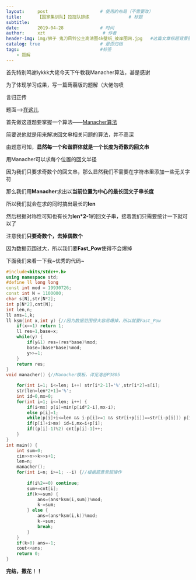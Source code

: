 ```yaml
---
layout:     post                    # 使用的布局（不需要改）
title:      【国家集训队】拉拉队排练               # 标题 
subtitle:   
date:       2019-04-28              # 时间
author:     xzt                      # 作者
header-img: img/狮子 鬼刀风铃公主高清图4k壁纸_彼岸图网.jpg   #这篇文章标题背景图片
catalog: true                       # 是否归档
tags:                               #标签
    - 题解
---
```





首先特别鸣谢lykkk大佬今天下午教我Manacher算法，甚是感谢

为了体现学习成果，写一篇蒟蒻版的题解（大佬勿喷

言归正传

 

 

题面——>[在这儿](https://www.luogu.org/problemnew/show/P1659)

首先做这道题要掌握一个算法——[Manacher算法](https://www.cnblogs.com/lykkk/p/10460087.html)

简要说他就是用来解决回文串相关问题的算法，并不高深

由题意可知，**显然每一个和谐群体就是一个长度为奇数的回文串**

用Manacher可以求每个位置的回文半径

因为我们只要求奇数个的回文串，那么显然我们不需要在字符串里添加一些无关字符

那么我们用**Manacher**求出以**当前位置为中心的最长回文子串长度**

所以我们就会在求的同时搞出最长的**len**

然后根据对称性可知也有长为**len*2-1**的回文子串，接着我们只需要统计一下就可以了

注意我们**只要奇数个，去掉偶数个**

因为数据范围过大，所以我们要**Fast_Pow**使得不会爆掉

下面我们来看一下我~优秀的代码~
```cpp
#include<bits/stdc++.h>
using namespace std;
#define ll long long
const int mod = 19930726;
const int N = 1100000;
char s[N],str[N*2];
int p[N*2],cnt[N];
int len,n;
ll ans=1,k;
ll ksm(int x,int y) {//因为数据范围很大容易爆掉，所以就要Fast_Pow
    if(x==1) return 1;
    ll res=1,base=x;
    while(y) {
        if(y&1) res=(res*base)%mod;
        base=(base*base)%mod;
        y>>=1;
    }
    return res;
}
void manacher() {//Manacher模板，详见洛谷P3805

    for(int i=1; i<=len; i++) str[i*2-1]='%',str[i*2]=s[i];
    str[len=len*2+1]='%';
    int id=0,mx=0;
    for(int i=1; i<=len; i++) {
        if(i<mx) p[i]=min(p[id*2-i],mx-i);
        else p[i]=1;
        while(p[i]+i<=len && i-p[i]>=1 && str[i+p[i]]==str[i-p[i]]) p[i]++;
        if(p[i]+i>mx) id=i,mx=i+p[i];
        if((p[i]-1)%2) cnt[p[i]-1]++;
    }
}
int main() {
    int sum=0;
    cin>>n>>k>>s+1;
    len=n;
    manacher();
    for(int i=n; i>=1; --i) {//根据题意常规操作
    
        if(i%2==0) continue;
        sum+=cnt[i];
        if(k>=sum) {
            ans=(ans*ksm(i,sum))%mod;
            k-=sum;
        } else {
            ans=(ans*ksm(i,k))%mod;
            k-=sum;
            break;
        }
    }
    if(k>0) ans=-1;
    cout<<ans;
    return 0;
}
```
**完结，撒花！！**

 
